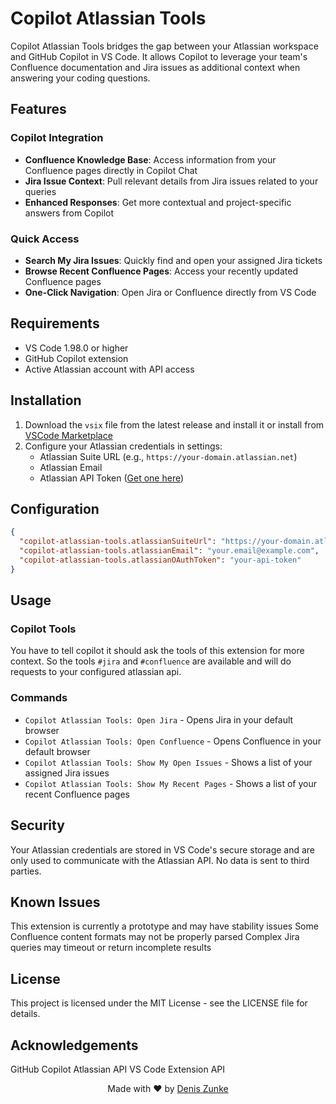 # Copilot Atlassian Tools

Copilot Atlassian Tools bridges the gap between your Atlassian workspace and GitHub Copilot in VS Code. It allows Copilot to leverage your team's Confluence documentation and Jira issues as additional context when answering your coding questions.

## Features

### Copilot Integration

- **Confluence Knowledge Base**: Access information from your Confluence pages directly in Copilot Chat
- **Jira Issue Context**: Pull relevant details from Jira issues related to your queries
- **Enhanced Responses**: Get more contextual and project-specific answers from Copilot

### Quick Access

- **Search My Jira Issues**: Quickly find and open your assigned Jira tickets
- **Browse Recent Confluence Pages**: Access your recently updated Confluence pages
- **One-Click Navigation**: Open Jira or Confluence directly from VS Code

## Requirements

- VS Code 1.98.0 or higher
- GitHub Copilot extension
- Active Atlassian account with API access

## Installation

1. Download the `vsix` file from the latest release and install it or install from [VSCode Marketplace](https://marketplace.visualstudio.com/items?itemName=DenisZunke.copilot-atlassian-tools&ssr=false#overview)
2. Configure your Atlassian credentials in settings:
   - Atlassian Suite URL (e.g., `https://your-domain.atlassian.net`)
   - Atlassian Email
   - Atlassian API Token ([Get one here](https://id.atlassian.com/manage-profile/security/api-tokens))

## Configuration

```json
{
  "copilot-atlassian-tools.atlassianSuiteUrl": "https://your-domain.atlassian.net",
  "copilot-atlassian-tools.atlassianEmail": "your.email@example.com",
  "copilot-atlassian-tools.atlassianOAuthToken": "your-api-token"
}
```

## Usage

### Copilot Tools

You have to tell copilot it should ask the tools of this extension for more context. So the tools `#jira` and `#confluence` are available and will do requests to your configured atlassian api.

### Commands

- `Copilot Atlassian Tools: Open Jira` - Opens Jira in your default browser
- `Copilot Atlassian Tools: Open Confluence` - Opens Confluence in your default browser
- `Copilot Atlassian Tools: Show My Open Issues` - Shows a list of your assigned Jira issues
- `Copilot Atlassian Tools: Show My Recent Pages` - Shows a list of your recent Confluence pages

## Security
Your Atlassian credentials are stored in VS Code's secure storage and are only used to communicate with the Atlassian API. No data is sent to third parties.

## Known Issues
This extension is currently a prototype and may have stability issues
Some Confluence content formats may not be properly parsed
Complex Jira queries may timeout or return incomplete results

## License
This project is licensed under the MIT License - see the LICENSE file for details.

## Acknowledgements
GitHub Copilot
Atlassian API
VS Code Extension API

<p align="center"> Made with ❤️ by <a href="https://github.com/DZunke">Denis Zunke</a></p>
